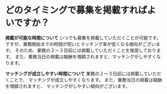 # どのタイミングで募集を掲載すればよいですか？
**掲載が可能な時間について**
いつでも募集を掲載していただくことが可能です。
ですが、業務開始までの時間が短いとマッチング率が低くなる傾向がございます。
そのため、業務の２～３日前には掲載していただくことを推奨しております。
また、業務当日の掲載は報酬を増額されますと、マッチングがしやすくなります。

**マッチングが成立しやすい時間について**
業務の２～３日前には掲載していただくことで、
マッチングが成立しやすくなります。
また、業務当日の掲載は報酬を増額されますと、
マッチングがしやすい傾向がございます。